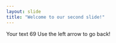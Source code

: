 ```yaml
---
layout: slide
title: "Welcome to our second slide!"
---
```

Your text 69
Use the left arrow to go back!
